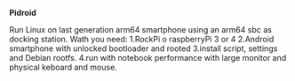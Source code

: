 <b>Pidroid</b>
</br>

Run Linux on last generation arm64 smartphone using an arm64 sbc as docking station.
Wath you need:
1.RockPi o raspberryPi 3 or 4
2.Android smartphone with unlocked bootloader and rooted
3.install script, settings and Debian rootfs.
4.run with notebook performance with large monitor and physical keboard and mouse.
